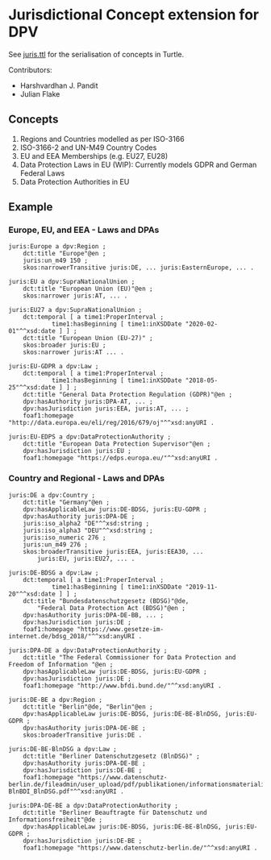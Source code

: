 # Jurisdictional Concept extension for DPV

See [juris.ttl](./juris.ttl) for the serialisation of concepts in Turtle. 

Contributors:
* Harshvardhan J. Pandit
* Julian Flake

## Concepts

1. Regions and Countries modelled as per ISO-3166
2. ISO-3166-2 and UN-M49 Country Codes
3. EU and EEA Memberships (e.g. EU27, EU28)
4. Data Protection Laws in EU (WIP): Currently models GDPR and German Federal Laws
5. Data Protection Authorities in EU

## Example

### Europe, EU, and EEA - Laws and DPAs

```
juris:Europe a dpv:Region ;
    dct:title "Europe"@en ;
    juris:un_m49 150 ;
    skos:narrowerTransitive juris:DE, ... juris:EasternEurope, ... .

juris:EU a dpv:SupraNationalUnion ;
    dct:title "European Union (EU)"@en ;
    skos:narrower juris:AT, ... .

juris:EU27 a dpv:SupraNationalUnion ;
    dct:temporal [ a time1:ProperInterval ;
            time1:hasBeginning [ time1:inXSDDate "2020-02-01"^^xsd:date ] ] ;
    dct:title "European Union (EU-27)" ;
    skos:broader juris:EU ;
    skos:narrower juris:AT ... .

juris:EU-GDPR a dpv:Law ;
    dct:temporal [ a time1:ProperInterval ;
            time1:hasBeginning [ time1:inXSDDate "2018-05-25"^^xsd:date ] ] ;
    dct:title "General Data Protection Regulation (GDPR)"@en ;
    dpv:hasAuthority juris:DPA-AT, ... ;
    dpv:hasJurisdiction juris:EEA, juris:AT, ... ;
    foaf1:homepage "http://data.europa.eu/eli/reg/2016/679/oj"^^xsd:anyURI .

juris:EU-EDPS a dpv:DataProtectionAuthority ;
    dct:title "European Data Protection Supervisor"@en ;
    dpv:hasJurisdiction juris:EU ;
    foaf1:homepage "https://edps.europa.eu/"^^xsd:anyURI .
```

### Country and Regional - Laws and DPAs

```
juris:DE a dpv:Country ;
    dct:title "Germany"@en ;
    dpv:hasApplicableLaw juris:DE-BDSG, juris:EU-GDPR ;
    dpv:hasAuthority juris:DPA-DE ;
    juris:iso_alpha2 "DE"^^xsd:string ;
    juris:iso_alpha3 "DEU"^^xsd:string ;
    juris:iso_numeric 276 ;
    juris:un_m49 276 ;
    skos:broaderTransitive juris:EEA, juris:EEA30, ... 
        juris:EU, juris:EU27, ... .

juris:DE-BDSG a dpv:Law ;
    dct:temporal [ a time1:ProperInterval ;
            time1:hasBeginning [ time1:inXSDDate "2019-11-20"^^xsd:date ] ] ;
    dct:title "Bundesdatenschutzgesetz (BDSG)"@de,
        "Federal Data Protection Act (BDSG)"@en ;
    dpv:hasAuthority juris:DPA-DE-BB, ... ;
    dpv:hasJurisdiction juris:DE ;
    foaf1:homepage "https://www.gesetze-im-internet.de/bdsg_2018/"^^xsd:anyURI .

juris:DPA-DE a dpv:DataProtectionAuthority ;
    dct:title "The Federal Commissioner for Data Protection and Freedom of Information "@en ;
    dpv:hasApplicableLaw juris:DE-BDSG, juris:EU-GDPR ;
    dpv:hasJurisdiction juris:DE ;
    foaf1:homepage "http://www.bfdi.bund.de/"^^xsd:anyURI .

juris:DE-BE a dpv:Region ;
    dct:title "Berlin"@de, "Berlin"@en ;
    dpv:hasApplicableLaw juris:DE-BDSG, juris:DE-BE-BlnDSG, juris:EU-GDPR ;
    dpv:hasAuthority juris:DPA-DE-BE ;
    skos:broaderTransitive juris:DE .

juris:DE-BE-BlnDSG a dpv:Law ;
    dct:title "Berliner Datenschutzgesetz (BlnDSG)" ;
    dpv:hasAuthority juris:DPA-DE-BE ;
    dpv:hasJurisdiction juris:DE-BE ;
    foaf1:homepage "https://www.datenschutz-berlin.de/fileadmin/user_upload/pdf/publikationen/informationsmaterialien/2018-BlnBDI_BlnDSG.pdf"^^xsd:anyURI .

juris:DPA-DE-BE a dpv:DataProtectionAuthority ;
    dct:title "Berliner Beauftragte für Datenschutz und Informationsfreiheit"@de ;
    dpv:hasApplicableLaw juris:DE-BDSG, juris:DE-BE-BlnDSG, juris:EU-GDPR ;
    dpv:hasJurisdiction juris:DE-BE ;
    foaf1:homepage "https://www.datenschutz-berlin.de/"^^xsd:anyURI .
```